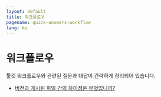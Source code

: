 ```yaml
---
layout: default
title: 워크플로우
pagename: quick-answers-workflow
lang: ko
---
```


# 워크플로우

툴킷 워크플로우와 관련된 질문과 대답이 간략하게 정리되어 있습니다.

- [버전과 게시된 파일 간의 차이점은 무엇입니까?](./workflow/version-publishedfile-difference.md)
